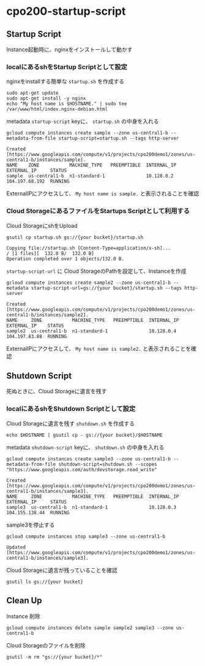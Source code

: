 # cpo200-startup-script

## Startup Script

Instance起動時に、nginxをインストールして動かす

### localにあるshをStartup Scriptとして設定

nginxをinstallする簡単な `startup.sh` を作成する

```
sudo apt-get update
sudo apt-get install -y nginx
echo "My host name is $HOSTNAME." | sudo tee /var/www/html/index.nginx-debian.html
```

metadata `startup-script` keyに、 `startup.sh` の中身を入れる

```
gcloud compute instances create sample --zone us-central1-b --metadata-from-file startup-script=startup.sh --tags http-server

Created [https://www.googleapis.com/compute/v1/projects/cpo200demo1/zones/us-central1-b/instances/sample].
NAME    ZONE           MACHINE_TYPE   PREEMPTIBLE  INTERNAL_IP  EXTERNAL_IP     STATUS
sample  us-central1-b  n1-standard-1               10.128.0.2   104.197.68.192  RUNNING
```

ExternalIPにアクセスして、 `My host name is sample.` と表示されることを確認

### Cloud StorageにあるファイルをStartups Scriptとして利用する

Cloud StorageにshをUpload

```
gsutil cp startup.sh gs://{your bucket}/startup.sh

Copying file://startup.sh [Content-Type=application/x-sh]...
/ [1 files][  132.0 B/  132.0 B]
Operation completed over 1 objects/132.0 B.
```

`startup-script-url` に Cloud StorageのPathを設定して、Instanceを作成

```
gcloud compute instances create sample2 --zone us-central1-b --metadata startup-script-url=gs://{your bucket}/startup.sh --tags http-server

Created [https://www.googleapis.com/compute/v1/projects/cpo200demo1/zones/us-central1-b/instances/sample2].
NAME     ZONE           MACHINE_TYPE   PREEMPTIBLE  INTERNAL_IP  EXTERNAL_IP    STATUS
sample2  us-central1-b  n1-standard-1               10.128.0.4   104.197.83.88  RUNNING
```

ExternalIPにアクセスして、 `My host name is sample2.` と表示されることを確認


## Shutdown Script

死ぬときに、Cloud Storageに遺言を残す

###  localにあるshをShutdown Scriptとして設定

Cloud Storageに遺言を残す `shutdown.sh` を作成する

```
echo $HOSTNAME | gsutil cp - gs://{your bucket}/$HOSTNAME
```

metadata `shutdown-script` keyに、 `shutdown.sh` の中身を入れる

```
gcloud compute instances create sample3 --zone us-central1-b --metadata-from-file shutdown-script=shutdown.sh --scopes "https://www.googleapis.com/auth/devstorage.read_write"

Created [https://www.googleapis.com/compute/v1/projects/cpo200demo1/zones/us-central1-b/instances/sample3].
NAME     ZONE           MACHINE_TYPE   PREEMPTIBLE  INTERNAL_IP  EXTERNAL_IP     STATUS
sample3  us-central1-b  n1-standard-1               10.128.0.3   104.155.138.44  RUNNING
```

sample3を停止する

```
gcloud compute instances stop sample3 --zone us-central1-b

Updated [https://www.googleapis.com/compute/v1/projects/cpo200demo1/zones/us-central1-b/instances/sample3].
```

Cloud Storageに遺言が残っていることを確認

```
gsutil ls gs://{your bucket}
```

## Clean Up

Instance 削除

```
gcloud compute instances delete sample sample2 sample3 --zone us-central1-b
```

Cloud Storageのファイルを削除

```
gsutil -m rm "gs://{your bucket}/*"
```
